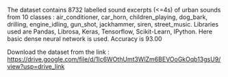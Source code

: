 The dataset contains 8732 labelled sound excerpts (<=4s) of urban sounds from 10 classes : air_conditioner, car_horn, children_playing, dog_bark, drilling, engine_idling, gun_shot, jackhammer, siren, street_music. Libraries used are Pandas, Librosa, Keras, Tensorflow, Scikit-Learn, IPython. Here basic dense neural network is used.  Accuracy is 93.00

Download the dataset from the link : https://drive.google.com/file/d/1Ic6WOthUmt3WlZm6BEVOoGkOqb13gsU9/view?usp=drive_link
